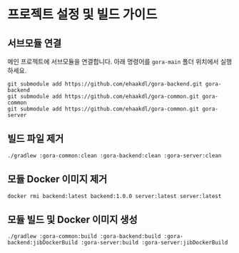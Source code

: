 # 프로젝트 설정 및 빌드 가이드

## 서브모듈 연결

메인 프로젝트에 서브모듈을 연결합니다. 아래 명령어를 `gora-main` 폴더 위치에서 실행하세요.

```
git submodule add https://github.com/ehaakdl/gora-backend.git gora-backend
git submodule add https://github.com/ehaakdl/gora-common.git gora-common
git submodule add https://github.com/ehaakdl/gora-common.git gora-server
```

## 빌드 파일 제거

```./gradlew :gora-common:clean :gora-backend:clean :gora-server:clean```

## 모듈 Docker 이미지 제거

```docker rmi backend:latest backend:1.0.0 server:latest server:latest```

## 모듈 빌드 및 Docker 이미지 생성

```./gradlew :gora-common:build :gora-backend:build :gora-backend:jibDockerBuild :gora-server:build :gora-server:jibDockerBuild```
